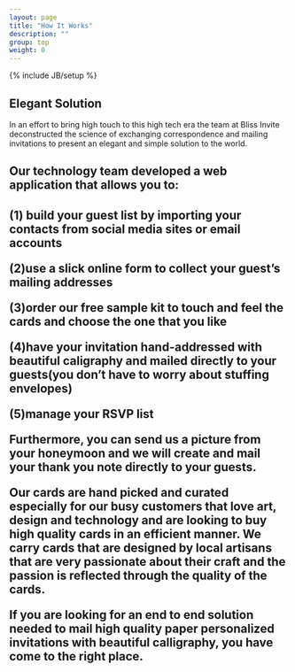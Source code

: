 ```yaml
---
layout: page
title: "How It Works"
description: ""
group: top
weight: 0
---
```

{% include JB/setup %}

<h2>Elegant Solution</h2> 

<p>In an effort to bring high touch to this high tech era the team at Bliss Invite deconstructed the science of exchanging correspondence and mailing invitations to present an elegant and simple solution to the world.</p>  
 
<h2>Our technology team developed a web application that allows you to:<h2>  

<p>(1) build your guest list by importing your contacts from social media sites or email accounts</p>
<p>(2)use a slick online form to collect your guest’s mailing addresses</p>
<p>(3)order our free sample kit to touch and feel the cards and choose the one that you like</p>
<p>(4)have your invitation hand-addressed with beautiful caligraphy and mailed directly to your guests(you don’t have to worry about stuffing envelopes)</p>
<p>(5)manage your RSVP list</p>
 
<p>Furthermore, you can send us a picture from your honeymoon and we will create and mail your thank you note directly to your guests.</p>
 
<p>Our cards are hand picked and curated especially for our busy customers that love art, design and technology and are looking to buy high quality cards in an efficient manner. We carry cards that are designed by local artisans that are very passionate about their craft and the passion is reflected through the quality of the cards.</p>
 
<p>If you are looking for an end to end solution needed to mail high quality paper personalized invitations with beautiful calligraphy, you have come to the right place.</p>
